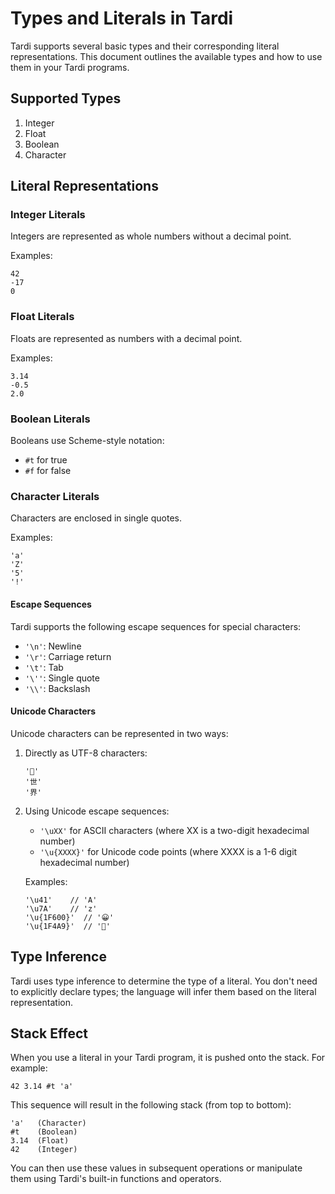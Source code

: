 # Types and Literals in Tardi

Tardi supports several basic types and their corresponding literal representations. This document outlines the available types and how to use them in your Tardi programs.

## Supported Types

1. Integer
2. Float
3. Boolean
4. Character

## Literal Representations

### Integer Literals

Integers are represented as whole numbers without a decimal point.

Examples:
```
42
-17
0
```

### Float Literals

Floats are represented as numbers with a decimal point.

Examples:
```
3.14
-0.5
2.0
```

### Boolean Literals

Booleans use Scheme-style notation:

- `#t` for true
- `#f` for false

### Character Literals

Characters are enclosed in single quotes.

Examples:
```
'a'
'Z'
'5'
'!'
```

#### Escape Sequences

Tardi supports the following escape sequences for special characters:

- `'\n'`: Newline
- `'\r'`: Carriage return
- `'\t'`: Tab
- `'\''`: Single quote
- `'\\'`: Backslash

#### Unicode Characters

Unicode characters can be represented in two ways:

1. Directly as UTF-8 characters:
   ```
   '🦀'
   '世'
   '界'
   ```

2. Using Unicode escape sequences:
   - `'\uXX'` for ASCII characters (where XX is a two-digit hexadecimal number)
   - `'\u{XXXX}'` for Unicode code points (where XXXX is a 1-6 digit hexadecimal number)

   Examples:
   ```
   '\u41'    // 'A'
   '\u7A'    // 'z'
   '\u{1F600}'  // '😀'
   '\u{1F4A9}'  // '💩'
   ```

## Type Inference

Tardi uses type inference to determine the type of a literal. You don't need to explicitly declare types; the language will infer them based on the literal representation.

## Stack Effect

When you use a literal in your Tardi program, it is pushed onto the stack. For example:

```
42 3.14 #t 'a'
```

This sequence will result in the following stack (from top to bottom):
```
'a'   (Character)
#t    (Boolean)
3.14  (Float)
42    (Integer)
```

You can then use these values in subsequent operations or manipulate them using Tardi's built-in functions and operators.
